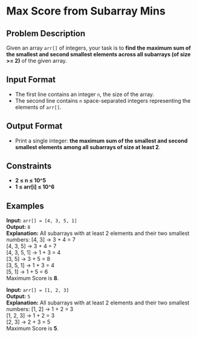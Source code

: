 # Max Score from Subarray Mins

## Problem Description
Given an array `arr[]` of integers, your task is to **find the maximum sum of the smallest and second smallest elements across all subarrays (of size >= 2)** of the given array.

## Input Format
- The first line contains an integer `n`, the size of the array.
- The second line contains `n` space-separated integers representing the elements of `arr[]`.

## Output Format
- Print a single integer: **the maximum sum of the smallest and second smallest elements among all subarrays of size at least 2**.

## Constraints
- **2 ≤ n ≤ 10^5**
- **1 ≤ arr[i] ≤ 10^6**

## Examples

**Input:** `arr[] = [4, 3, 5, 1]`<br/>
**Output:** `8`<br/>
**Explanation:**
All subarrays with at least 2 elements and their two smallest numbers:
[4, 3] → 3 + 4 = 7<br/>
[4, 3, 5] → 3 + 4 = 7<br/>
[4, 3, 5, 1] → 1 + 3 = 4<br/>
[3, 5] → 3 + 5 = 8<br/>
[3, 5, 1] → 1 + 3 = 4<br/>
[5, 1] → 1 + 5 = 6<br/>
Maximum Score is **8**.

**Input:** `arr[] = [1, 2, 3]`<br/>
**Output:** `5`<br/>
**Explanation:**
All subarrays with at least 2 elements and their two smallest numbers:
[1, 2] → 1 + 2 = 3<br/>
[1, 2, 3] → 1 + 2 = 3<br/>
[2, 3] → 2 + 3 = 5<br/>
Maximum Score is **5**.
